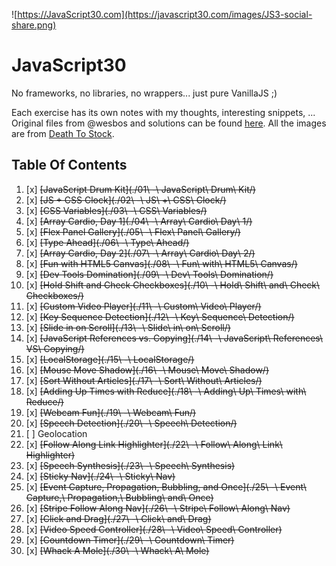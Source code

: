 ![https://JavaScript30.com](https://javascript30.com/images/JS3-social-share.png)

# JavaScript30

No frameworks, no libraries, no wrappers... just pure VanillaJS ;)

Each exercise has its own notes with my thoughts, interesting snippets, ...
Original files from @wesbos and solutions can be found [here](https://github.com/wesbos/JavaScript30).
All the images are from [Death To Stock](http://deathtothestockphoto.com/).


## Table Of Contents

1. [x] ~~[JavaScript Drum Kit](./01\ -\ JavaScript\ Drum\ Kit/)~~
2. [x] ~~[JS + CSS Clock](./02\ -\ JS\ +\ CSS\ Clock/)~~
3. [x] ~~[CSS Variables](./03\ -\ CSS\ Variables/)~~
4. [x] ~~[Array Cardio, Day 1](./04\ -\ Array\ Cardio\ Day\ 1/)~~
5. [x] ~~[Flex Panel Gallery](./05\ -\ Flex\ Panel\ Gallery/)~~
6. [x] ~~[Type Ahead](./06\ -\ Type\ Ahead/)~~
7. [x] ~~[Array Cardio, Day 2](./07\ -\ Array\ Cardio\ Day\ 2/)~~
8. [x] ~~[Fun with HTML5 Canvas](./08\ -\ Fun\ with\ HTML5\ Canvas/)~~
9. [x] ~~[Dev Tools Domination](./09\ -\ Dev\ Tools\ Domination/)~~
10. [x] ~~[Hold Shift and Check Checkboxes](./10\ -\ Hold\ Shift\ and\ Check\ Checkboxes/)~~
11. [x] ~~[Custom Video Player](./11\ -\ Custom\ Video\ Player/)~~
12. [x] ~~[Key Sequence Detection](./12\ -\ Key\ Sequence\ Detection/)~~
13. [x] ~~[Slide in on Scroll](./13\ -\ Slide\ in\ on\ Scroll/)~~
14. [x] ~~[JavaScript References vs. Copying](./14\ -\ JavaScript\ References\ VS\ Copying/)~~
15. [x] ~~[LocalStorage](./15\ -\ LocalStorage/)~~
16. [x] ~~[Mouse Move Shadow](./16\ -\ Mouse\ Move\ Shadow/)~~
17. [x] ~~[Sort Without Articles](./17\ -\ Sort\ Without\ Articles/)~~
18. [x] ~~[Adding Up Times with Reduce](./18\ -\ Adding\ Up\ Times\ with\ Reduce/)~~
19. [x] ~~[Webcam Fun](./19\ -\ Webcam\ Fun/)~~
20. [x] ~~[Speech Detection](./20\ -\ Speech\ Detection/)~~
21. [ ] Geolocation
22. [x] ~~[Follow Along Link Highlighter](./22\ -\ Follow\ Along\ Link\ Highlighter)~~
23. [x] ~~[Speech Synthesis](./23\ -\ Speech\ Synthesis)~~
24. [x] ~~[Sticky Nav](./24\ -\ Sticky\ Nav)~~
25. [x] ~~[Event Capture, Propagation, Bubbling, and Once](./25\ -\ Event\ Capture\,\ Propagation\,\ Bubbling\ and\ Once)~~
26. [x] ~~[Stripe Follow Along Nav](./26\ -\ Stripe\ Follow\ Along\ Nav)~~
27. [x] ~~[Click and Drag](./27\ -\ Click\ and\ Drag)~~
28. [x] ~~[Video Speed Controller](./28\ -\ Video\ Speed\ Controller)~~
29. [x] ~~[Countdown Timer](./29\ -\ Countdown\ Timer)~~
30. [x] ~~[Whack A Mole](./30\ -\ Whack\ A\ Mole)~~
